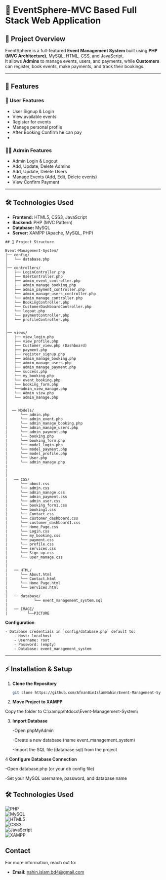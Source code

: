 # 🎊 EventSphere-MVC Based Full Stack Web Application

## 📌 Project Overview  

EventSphere is a full-featured **Event Management System** built using **PHP (MVC Architecture)**, MySQL, HTML, CSS, and JavaScript.  
It allows **Admins** to manage events, users, and payments, while **Customers** can register, book events, make payments, and track their bookings.

---

## 🚀 Features  

### 🔑 User Features  
- User Signup & Login  
- View available events  
- Register for events  
- Manage personal profile  
- After Booking Confirm he can pay
- 
### 👨‍💼 Admin Features  
- Admin Login & Logout  
- Add, Update, Delete Admins
-  Add, Update, Delete Users 
- Manage Events (Add, Edit, Delete events)  
- View Confirm Payment  

---

## 🛠️ Technologies Used  
- **Frontend:** HTML5, CSS3, JavaScript  
- **Backend:** PHP (MVC Pattern)  
- **Database:** MySQL  
- **Server:** XAMPP (Apache, MySQL, PHP)  


```
## 📂 Project Structure  

Event-Management-System/
│── config/
│   └── database.php
│
│── controllers/
│   ├── LoginController.php
│   ├── UserController.php
│   ├── admin_event_controller.php
│   ├── admin_manage_booking.php
│   ├── admin_payment_controller.php
│   └── admin_manage_users_controller.php
│   └── admin_manage_controller.php
│   └── BookingController.php
│   └── CustomerDashboardController.php
│   └── logout.php
│   └── paymentController.php
│   └── profileController.php
│   
│
│── views/
│   ├── view_login.php
│   ├── view_profile.php
│   ├── Customer_view.php (Dashboard)
│   ├── payment.php
│   ├── register_signup.php
│   ├── admin_manage_booking.php
│   ├── admin_manage_users.php
│   ├── admin_manage_payment.php
│   └── success.php
│   └── my_booking.php
│   └── event_booking.php
│   └── booking_form.php
│   └──admin_view_manage.php
│   └── Admin_view.php
│   └── admin_manage.php 
│     
│    
│  ── Models/     
│      └── admin.php 
│      └── admin_event.php     
│      └── admin_manage_booking.php 
|      └── admin_manage_users.php 
|      └── admin_payment.php 
|      └── booking.php 
|      └── booking_form.php
|      └── model_login.php
|      └── model_payment.php
|      └── model_profile.php
|      └── User.php
|      └── admin_manage.php 
|
|
|
|   ── CSS/     
│      └── about.css
│      └── admin.css    
│      └── admin_manage.css 
|      └── admin_payment.css
|      └── admin_user.css
|      └── booking_form1.css
|      └── booking1.css
|      └── Contact.css
|      └── customer_dashboard.css
|      └── customer_dashboard1.css
|      └── Home_Page.css
|      └── Login.css
|      └── my_booking.css
|      └── payment.css
|      └── profile.css
|      └── services.css
|      └── Sign_up.css
|      └── user_manage.css
|
|
|   ── HTML/ 
|      └── About.html
|      └── Contact.html
|      └── Home_Page.html
|      └── Services.html
|
|   ── database/ 
|            └── event_management_system.sql
|
|   ── IMAGE/ 
|         └──PICTURE

```
 **Configuration**:

    - Database credentials in `config/database.php` default to:
        - Host: localhost 
        - Username: root
        - Password: (empty)
        - Database: event_management_system
        
---

## ⚡ Installation & Setup  

1. **Clone the Repository**  
   ```bash
   git clone https://github.com/AfnanBinIslamNahin/Event-Management-System.git

2. **Move Project to XAMPP**

Copy the folder to C:\xampp\htdocs\Event-Management-System\

3. **Import Database**

    -Open phpMyAdmin

    -Create a new database (name event_management_system)

    -Import the SQL file (database.sql) from the project

4 **Configure Database Connection**

   -Open database.php (or your db config file)

   -Set your MySQL username, password, and database name


  ## 🛠️ Technologies Used  
  
![PHP](https://img.shields.io/badge/PHP-777BB4?style=for-the-badge&logo=php&logoColor=white)  
![MySQL](https://img.shields.io/badge/MySQL-005C84?style=for-the-badge&logo=mysql&logoColor=white)  
![HTML5](https://img.shields.io/badge/HTML5-E34F26?style=for-the-badge&logo=html5&logoColor=white)  
![CSS3](https://img.shields.io/badge/CSS3-1572B6?style=for-the-badge&logo=css3&logoColor=white)  
![JavaScript](https://img.shields.io/badge/JavaScript-F7DF1E?style=for-the-badge&logo=javascript&logoColor=black)  
![XAMPP](https://img.shields.io/badge/XAMPP-FB7A24?style=for-the-badge&logo=xampp&logoColor=white)  


## Contact

For more information, reach out to:


- **Email:** [nahin.islam.bd4@gmail.com](mailto:nahin.islam.bd4@gmail.com)

